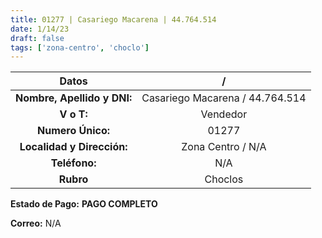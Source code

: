 ```yaml
---
title: 01277 | Casariego Macarena | 44.764.514
date: 1/14/23
draft: false
tags: ['zona-centro', 'choclo']
---
```


|          **Datos**          |                /                |
|:---------------------------:|:-------------------------------:|
| **Nombre, Apellido y DNI:** | Casariego Macarena / 44.764.514 |
|          **V o T:**         |             Vendedor            |
|      **Numero Único:**      |              01277              |
|  **Localidad y Dirección:** |        Zona Centro / N/A        |
|        **Teléfono:**        |               N/A               |
|          **Rubro**          |             Choclos             |

**Estado de Pago:** **PAGO COMPLETO**

**Correo:** N/A
